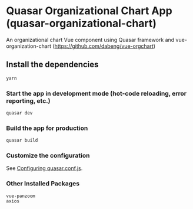 # Quasar Organizational Chart App (quasar-organizational-chart)

An organizational chart Vue component using Quasar framework and vue-organization-chart (https://github.com/dabeng/vue-orgchart)

## Install the dependencies
```bash
yarn
```

### Start the app in development mode (hot-code reloading, error reporting, etc.)
```bash
quasar dev
```


### Build the app for production
```bash
quasar build
```

### Customize the configuration
See [Configuring quasar.conf.js](https://quasar.dev/quasar-cli/quasar-conf-js).

### Other Installed Packages
```
vue-panzoom
axios
```